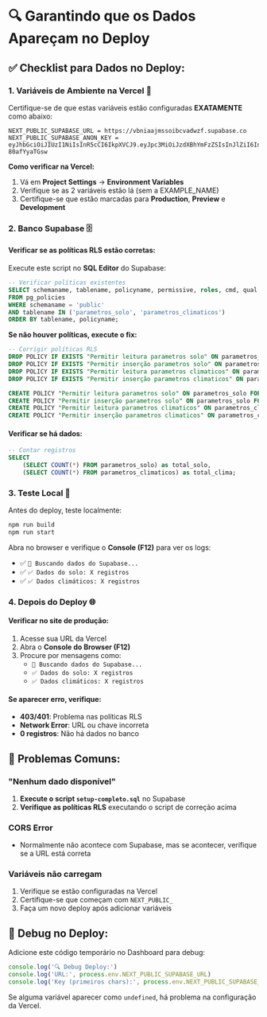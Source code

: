 # 🔍 Garantindo que os Dados Apareçam no Deploy

## ✅ **Checklist para Dados no Deploy:**

### 1. **Variáveis de Ambiente na Vercel** 🔑
Certifique-se de que estas variáveis estão configuradas **EXATAMENTE** como abaixo:

```
NEXT_PUBLIC_SUPABASE_URL = https://vbniaajmssoibcvadwzf.supabase.co
NEXT_PUBLIC_SUPABASE_ANON_KEY = eyJhbGciOiJIUzI1NiIsInR5cCI6IkpXVCJ9.eyJpc3MiOiJzdXBhYmFzZSIsInJlZiI6InZibmlhYWptc3NvaWJjdmFkd3pmIiwicm9sZSI6ImFub24iLCJpYXQiOjE3NjA5MTkyNDcsImV4cCI6MjA3NjQ5NTI0N30.ehbrUtfUGJ5ke3fdswSYd765L_J_3Vc-80afYyaTGsw
```

**Como verificar na Vercel:**
1. Vá em **Project Settings** → **Environment Variables**
2. Verifique se as 2 variáveis estão lá (sem a EXAMPLE_NAME)
3. Certifique-se que estão marcadas para **Production**, **Preview** e **Development**

### 2. **Banco Supabase** 🗄️

#### **Verificar se as políticas RLS estão corretas:**
Execute este script no **SQL Editor** do Supabase:

```sql
-- Verificar políticas existentes
SELECT schemaname, tablename, policyname, permissive, roles, cmd, qual 
FROM pg_policies 
WHERE schemaname = 'public' 
AND tablename IN ('parametros_solo', 'parametros_climaticos')
ORDER BY tablename, policyname;
```

**Se não houver políticas, execute o fix:**
```sql
-- Corrigir políticas RLS
DROP POLICY IF EXISTS "Permitir leitura parametros solo" ON parametros_solo;
DROP POLICY IF EXISTS "Permitir inserção parametros solo" ON parametros_solo;
DROP POLICY IF EXISTS "Permitir leitura parametros climaticos" ON parametros_climaticos;
DROP POLICY IF EXISTS "Permitir inserção parametros climaticos" ON parametros_climaticos;

CREATE POLICY "Permitir leitura parametros solo" ON parametros_solo FOR SELECT USING (true);
CREATE POLICY "Permitir inserção parametros solo" ON parametros_solo FOR INSERT WITH CHECK (true);
CREATE POLICY "Permitir leitura parametros climaticos" ON parametros_climaticos FOR SELECT USING (true);
CREATE POLICY "Permitir inserção parametros climaticos" ON parametros_climaticos FOR INSERT WITH CHECK (true);
```

#### **Verificar se há dados:**
```sql
-- Contar registros
SELECT 
    (SELECT COUNT(*) FROM parametros_solo) as total_solo,
    (SELECT COUNT(*) FROM parametros_climaticos) as total_clima;
```

### 3. **Teste Local** 🧪
Antes do deploy, teste localmente:
```bash
npm run build
npm run start
```

Abra no browser e verifique o **Console (F12)** para ver os logs:
- ✅ `🔄 Buscando dados do Supabase...`
- ✅ `✅ Dados do solo: X registros`
- ✅ `✅ Dados climáticos: X registros`

### 4. **Depois do Deploy** 🌐

#### **Verificar no site de produção:**
1. Acesse sua URL da Vercel
2. Abra o **Console do Browser (F12)**
3. Procure por mensagens como:
   - `🔄 Buscando dados do Supabase...`
   - `✅ Dados do solo: X registros`
   - `✅ Dados climáticos: X registros`

#### **Se aparecer erro, verifique:**
- **403/401**: Problema nas políticas RLS
- **Network Error**: URL ou chave incorreta
- **0 registros**: Não há dados no banco

## 🚨 **Problemas Comuns:**

### **"Nenhum dado disponível"**
1. **Execute o script `setup-completo.sql`** no Supabase
2. **Verifique as políticas RLS** executando o script de correção acima

### **CORS Error**
- Normalmente não acontece com Supabase, mas se acontecer, verifique se a URL está correta

### **Variáveis não carregam**
1. Verifique se estão configuradas na Vercel
2. Certifique-se que começam com `NEXT_PUBLIC_`
3. Faça um novo deploy após adicionar variáveis

## 🔧 **Debug no Deploy:**

Adicione este código temporário no Dashboard para debug:

```javascript
console.log('🔍 Debug Deploy:')
console.log('URL:', process.env.NEXT_PUBLIC_SUPABASE_URL)
console.log('Key (primeiros chars):', process.env.NEXT_PUBLIC_SUPABASE_ANON_KEY?.substring(0, 20))
```

Se alguma variável aparecer como `undefined`, há problema na configuração da Vercel.
